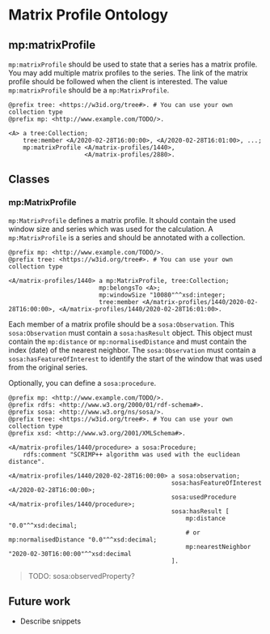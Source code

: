 # Matrix Profile Ontology

## mp:matrixProfile

`mp:matrixProfile` should be used to state that a series has a matrix profile. You may add multiple matrix profiles to the series. The link of the matrix profile should be followed when the client is interested. The value `mp:matrixProfile` should be a `mp:MatrixProfile`.

```turtle
@prefix tree: <https://w3id.org/tree#>. # You can use your own collection type
@prefix mp: <http://www.example.com/TODO/>.

<A> a tree:Collection;
    tree:member <A/2020-02-28T16:00:00>, <A/2020-02-28T16:01:00>, ...;
    mp:matrixProfile <A/matrix-profiles/1440>,
                     <A/matrix-profiles/2880>.
```

## Classes

### mp:MatrixProfile

`mp:MatrixProfile` defines a matrix profile. It should contain the used window size and series which was used for the calculation. A `mp:MatrixProfile` is a series and should be annotated with a collection.

```turtle
@prefix mp: <http://www.example.com/TODO/>.
@prefix tree: <https://w3id.org/tree#>. # You can use your own collection type

<A/matrix-profiles/1440> a mp:MatrixProfile, tree:Collection;
                         mp:belongsTo <A>;
                         mp:windowSize "10080"^^xsd:integer;
                         tree:member <A/matrix-profiles/1440/2020-02-28T16:00:00>, <A/matrix-profiles/1440/2020-02-28T16:01:00>.
```

Each member of a matrix profile should be a `sosa:Observation`. This `sosa:Observation` must contain a `sosa:hasResult` object. This object must contain the `mp:distance` or `mp:normalisedDistance` and must contain the index (date) of the nearest neighbor. The `sosa:Observation` must contain a `sosa:hasFeatureOfInterest` to identify the start of the window that was used from the original series.

Optionally, you can define a `sosa:procedure`.

```turtle
@prefix mp: <http://www.example.com/TODO/>.
@prefix rdfs: <http://www.w3.org/2000/01/rdf-schema#>.
@prefix sosa: <http://www.w3.org/ns/sosa/>.
@prefix tree: <https://w3id.org/tree#>. # You can use your own collection type
@prefix xsd: <http://www.w3.org/2001/XMLSchema#>.

<A/matrix-profiles/1440/procedure> a sosa:Procedure;
    rdfs:comment "SCRIMP++ algorithm was used with the euclidean distance".

<A/matrix-profiles/1440/2020-02-28T16:00:00> a sosa:observation;
                                             sosa:hasFeatureOfInterest <A/2020-02-28T16:00:00>;
                                             sosa:usedProcedure <A/matrix-profiles/1440/procedure>;
                                             sosa:hasResult [
                                                 mp:distance "0.0"^^xsd:decimal;
                                                 # or mp:normalisedDistance "0.0"^^xsd:decimal;
                                                 mp:nearestNeighbor "2020-02-30T16:00:00"^^xsd:decimal
                                             ].
```

> TODO: sosa:observedProperty?

## Future work

- Describe snippets
